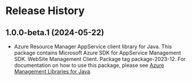 # Release History

## 1.0.0-beta.1 (2024-05-22)

- Azure Resource Manager AppService client library for Java. This package contains Microsoft Azure SDK for AppService Management SDK. WebSite Management Client. Package tag package-2023-12. For documentation on how to use this package, please see [Azure Management Libraries for Java](https://aka.ms/azsdk/java/mgmt).
